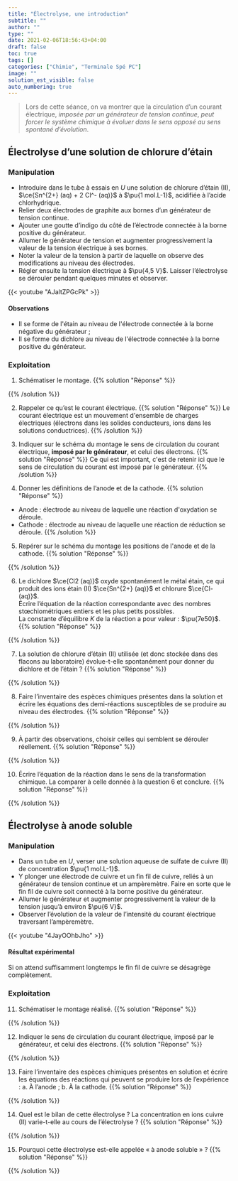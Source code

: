 ```yaml
---
title: "Électrolyse, une introduction"
subtitle: ""
author: ""
type: ""
date: 2021-02-06T18:56:43+04:00
draft: false
toc: true
tags: []
categories: ["Chimie", "Terminale Spé PC"]
image: ""
solution_est_visible: false
auto_numbering: true
---
```


> Lors de cette séance, on va montrer que la circulation d’un courant électrique, *imposée par un générateur de tension continue*, *peut forcer le système chimique à évoluer dans le sens opposé au sens spontané d’évolution*.

## Électrolyse d’une solution de chlorure d’étain

### Manipulation

- Introduire dans le tube à essais en $U$ une solution de chlorure d’étain (II), $\ce{Sn^{2+} (aq) + 2 Cl^- (aq)}$ à $\pu{1 mol.L-1}$, acidifiée à l’acide chlorhydrique.
- Relier deux électrodes de graphite aux bornes d’un générateur de tension continue.
- Ajouter une goutte d’indigo du côté de l’électrode connectée à la borne positive du générateur.
- Allumer le générateur de tension et augmenter progressivement la valeur de la tension électrique à ses bornes.
- Noter la valeur de la tension à partir de laquelle on observe des modifications au niveau des électrodes.
- Régler ensuite la tension électrique à $\pu{4,5 V}$. Laisser l’électrolyse se dérouler pendant quelques minutes et observer.

{{< youtube "AJaltZPGcPk" >}}

#### Observations

- Il se forme de l'étain au niveau de l'électrode connectée à la borne négative du générateur ;
- Il se forme du dichlore au niveau de l'électrode connectée à la borne positive du générateur.

### Exploitation

1. Schématiser le montage.
{{% solution "Réponse" %}}

{{% /solution %}}

2. Rappeler ce qu’est le courant électrique.
{{% solution "Réponse" %}}
Le courant électrique est un mouvement d'ensemble de charges électriques (électrons dans les solides conducteurs, ions dans les solutions conductrices).
{{% /solution %}}

3. Indiquer sur le schéma du montage le sens de circulation du courant électrique, **imposé par le générateur**, et celui des électrons.
{{% solution "Réponse" %}}
Ce qui est important, c'est de retenir ici que le sens de circulation du courant est imposé par le générateur.
{{% /solution %}}

4. Donner les définitions de l’anode et de la cathode.
{{% solution "Réponse" %}}

- Anode : électrode au niveau de laquelle une réaction d'oxydation se déroule.
- Cathode : électrode au niveau de laquelle une réaction de réduction se déroule.
{{% /solution %}}

5. Repérer sur le schéma du montage les positions de l'anode et de la cathode.
{{% solution "Réponse" %}}

{{% /solution %}}

6. Le dichlore $\ce{Cl2 (aq)}$ oxyde spontanément le métal étain, ce qui produit des ions étain (II) $\ce{Sn^{2+} (aq)}$ et chlorure $\ce{Cl- (aq)}$.\
Écrire l’équation de la réaction correspondante avec des nombres stœchiométriques entiers et les plus petits possibles.\
La constante d’équilibre $K$ de la réaction a pour valeur : $\pu{7e50}$.
{{% solution "Réponse" %}}

{{% /solution %}}

7. La solution de chlorure d’étain (II) utilisée (et donc stockée dans des flacons au laboratoire) évolue-t-elle spontanément pour donner du dichlore et de l’étain ?
{{% solution "Réponse" %}}

{{% /solution %}}

8. Faire l’inventaire des espèces chimiques présentes dans la solution et écrire les équations des demi-réactions susceptibles de se produire au niveau des électrodes.
{{% solution "Réponse" %}}

{{% /solution %}}

9. À partir des observations, choisir celles qui semblent se dérouler réellement.
{{% solution "Réponse" %}}

{{% /solution %}}

10. Écrire l’équation de la réaction dans le sens de la transformation chimique. La comparer à celle donnée à la question 6 et conclure.
{{% solution "Réponse" %}}

{{% /solution %}}

## Électrolyse à anode soluble

### Manipulation

- Dans un tube en $U$, verser une solution aqueuse de sulfate de cuivre (II) de concentration $\pu{1 mol.L-1}$.
- Y plonger une électrode de cuivre et un fin fil de cuivre, reliés à un générateur de tension continue et un ampèremètre. Faire en sorte que le fin fil de cuivre soit connecté à la borne positive du générateur.
- Allumer le générateur et augmenter progressivement la valeur de la tension jusqu’à environ $\pu{6 V}$.
- Observer l’évolution de la valeur de l’intensité du courant électrique traversant l’ampèremètre.

{{< youtube "4JayOOhbJho" >}}

#### Résultat expérimental

Si on attend suffisamment longtemps le fin fil de cuivre se désagrège complètement.

### Exploitation

11. Schématiser le montage réalisé.
{{% solution "Réponse" %}}

{{% /solution %}}

12. Indiquer le sens de circulation du courant électrique, imposé par le générateur, et celui des électrons.
{{% solution "Réponse" %}}

{{% /solution %}}

13. Faire l’inventaire des espèces chimiques présentes en solution et écrire les équations des réactions qui peuvent se produire lors de l’expérience :
    a. À l’anode ;
    b. À la cathode.
{{% solution "Réponse" %}}

{{% /solution %}}

14. Quel est le bilan de cette électrolyse ? La concentration en ions cuivre (II) varie-t-elle au cours de l’électrolyse ?
{{% solution "Réponse" %}}

{{% /solution %}}

15. Pourquoi cette électrolyse est-elle appelée «&nbsp;à anode soluble&nbsp;» ?
{{% solution "Réponse" %}}

{{% /solution %}}
